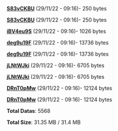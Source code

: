 [**S83vCKBU**](/data/S83vCKBU.txt) (29/11/22 - 09:16)- 250 bytes

[**S83vCKBU**](/data/S83vCKBU.txt) (29/11/22 - 09:16)- 250 bytes

[**iBV4eu9S**](/data/iBV4eu9S.txt) (29/11/22 - 09:16)- 1026 bytes

[**deg9u19F**](/data/deg9u19F.txt) (29/11/22 - 09:16)- 13736 bytes

[**deg9u19F**](/data/deg9u19F.txt) (29/11/22 - 09:16)- 13736 bytes

[**jLNtWJki**](/data/jLNtWJki.txt) (29/11/22 - 09:16)- 6705 bytes

[**jLNtWJki**](/data/jLNtWJki.txt) (29/11/22 - 09:16)- 6705 bytes

[**DRnT0pMw**](/data/DRnT0pMw.txt) (29/11/22 - 09:16)- 12124 bytes

[**DRnT0pMw**](/data/DRnT0pMw.txt) (29/11/22 - 09:16)- 12124 bytes

**Total Datas**: 5568

**Total Size**: 31.35 MB / 31.4 MB